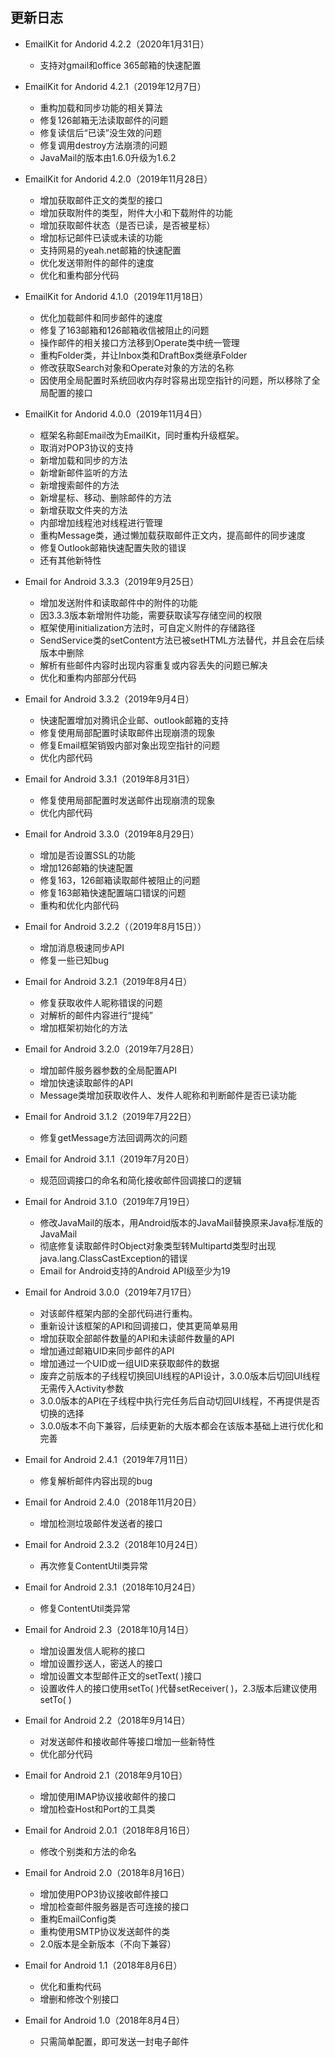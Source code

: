 ## 更新日志

* EmailKit for Andorid 4.2.2（2020年1月31日）
  + 支持对gmail和office 365邮箱的快速配置

* EmailKit for Andorid 4.2.1（2019年12月7日）
  + 重构加载和同步功能的相关算法
  + 修复126邮箱无法读取邮件的问题
  + 修复读信后“已读”没生效的问题
  + 修复调用destroy方法崩溃的问题
  + JavaMail的版本由1.6.0升级为1.6.2


* EmailKit for Andorid 4.2.0（2019年11月28日）
  + 增加获取邮件正文的类型的接口
  + 增加获取附件的类型，附件大小和下载附件的功能
  + 增加获取邮件状态（是否已读，是否被星标）
  + 增加标记邮件已读或未读的功能
  + 支持网易的yeah.net邮箱的快速配置
  + 优化发送带附件的邮件的速度
  + 优化和重构部分代码

* EmailKit for Andorid 4.1.0（2019年11月18日）
  + 优化加载邮件和同步邮件的速度
  + 修复了163邮箱和126邮箱收信被阻止的问题
  + 操作邮件的相关接口方法移到Operate类中统一管理
  + 重构Folder类，并让Inbox类和DraftBox类继承Folder
  + 修改获取Search对象和Operate对象的方法的名称
  + 因使用全局配置时系统回收内存时容易出现空指针的问题，所以移除了全局配置的接口

* EmailKit for Andorid 4.0.0（2019年11月4日）
  + 框架名称邮Email改为EmailKit，同时重构升级框架。
  + 取消对POP3协议的支持
  + 新增加载和同步的方法
  + 新增新邮件监听的方法
  + 新增搜索邮件的方法
  + 新增星标、移动、删除邮件的方法
  + 新增获取文件夹的方法
  + 内部增加线程池对线程进行管理
  + 重构Message类，通过懒加载获取邮件正文内，提高邮件的同步速度
  + 修复Outlook邮箱快速配置失败的错误
  + 还有其他新特性

* Email for Android 3.3.3（2019年9月25日）
  + 增加发送附件和读取邮件中的附件的功能
  + 因3.3.3版本新增附件功能，需要获取读写存储空间的权限
  + 框架使用initialization方法时，可自定义附件的存储路径
  + SendService类的setContent方法已被setHTML方法替代，并且会在后续版本中删除
  + 解析有些邮件内容时出现内容重复或内容丢失的问题已解决
  + 优化和重构内部部分代码

* Email for Android 3.3.2（2019年9月4日）
  + 快速配置增加对腾讯企业邮、outlook邮箱的支持
  + 修复使用局部配置时读取邮件出现崩溃的现象
  + 修复Email框架销毁内部对象出现空指针的问题
  + 优化内部代码
  
* Email for Android 3.3.1（2019年8月31日）
  + 修复使用局部配置时发送邮件出现崩溃的现象
  + 优化内部代码

* Email for Android 3.3.0（2019年8月29日）
  + 增加是否设置SSL的功能
  + 增加126邮箱的快速配置
  + 修复163，126邮箱读取邮件被阻止的问题
  + 修复163邮箱快速配置端口错误的问题
  + 重构和优化内部代码


* Email for Android 3.2.2（（2019年8月15日））
  + 增加消息极速同步API
  + 修复一些已知bug

* Email for Android 3.2.1（2019年8月4日）
  + 修复获取收件人昵称错误的问题
  + 对解析的邮件内容进行“提纯”
  + 增加框架初始化的方法

* Email for Android 3.2.0（2019年7月28日）
  + 增加邮件服务器参数的全局配置API
  + 增加快速读取邮件的API
  + Message类增加获取收件人、发件人昵称和判断邮件是否已读功能

* Email for Android 3.1.2（2019年7月22日）
  + 修复getMessage方法回调两次的问题

* Email for Android 3.1.1（2019年7月20日）
  + 规范回调接口的命名和简化接收邮件回调接口的逻辑

* Email for Android 3.1.0（2019年7月19日）
  + 修改JavaMail的版本，用Android版本的JavaMail替换原来Java标准版的JavaMail
  + 彻底修复读取邮件时Object对象类型转Multipartd类型时出现java.lang.ClassCastException的错误
  + Email for Android支持的Android API级至少为19

* Email for Android 3.0.0（2019年7月17日）
  + 对该邮件框架内部的全部代码进行重构。
  + 重新设计该框架的API和回调接口，使其更简单易用
  + 增加获取全部邮件数量的API和未读邮件数量的API
  + 增加通过邮箱UID来同步邮件的API
  + 增加通过一个UID或一组UID来获取邮件的数据
  + 废弃之前版本的子线程切换回UI线程的API设计，3.0.0版本后切回UI线程无需传入Activity参数
  + 3.0.0版本的API在子线程中执行完任务后自动切回UI线程，不再提供是否切换的选择
  + 3.0.0版本不向下兼容，后续更新的大版本都会在该版本基础上进行优化和完善

* Email for Android 2.4.1（2019年7月11日）
  + 修复解析邮件内容出现的bug

* Email for Android 2.4.0（2018年11月20日）
  + 增加检测垃圾邮件发送者的接口

* Email for Android 2.3.2（2018年10月24日）
  + 再次修复ContentUtil类异常

* Email for Android 2.3.1（2018年10月24日）
  + 修复ContentUtil类异常

* Email for Android 2.3（2018年10月14日）
  + 增加设置发信人昵称的接口
  + 增加设置抄送人，密送人的接口
  + 增加设置文本型邮件正文的setText( )接口
  + 设置收件人的接口使用setTo( )代替setReceiver( )，2.3版本后建议使用setTo( )

* Email for Android 2.2（2018年9月14日）
  + 对发送邮件和接收邮件等接口增加一些新特性
  + 优化部分代码

* Email for Android 2.1（2018年9月10日）
  + 增加使用IMAP协议接收邮件的接口
  + 增加检查Host和Port的工具类

* Email for Android 2.0.1（2018年8月16日）
  + 修改个别类和方法的命名

* Email for Android 2.0（2018年8月16日）
  + 增加使用POP3协议接收邮件接口
  + 增加检查邮件服务器是否可连接的接口
  + 重构EmailConfig类
  + 重构使用SMTP协议发送邮件的类
  + 2.0版本是全新版本（不向下兼容）

* Email for Android 1.1（2018年8月6日）
  + 优化和重构代码
  + 增删和修改个别接口

* Email for Android 1.0（2018年8月4日）
  + 只需简单配置，即可发送一封电子邮件